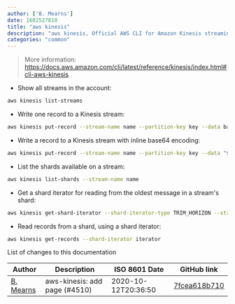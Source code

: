 ```yaml
---
author: ['B. Mearns']
date: 1602527810
title: "aws kinesis"
description: "aws kinesis, Official AWS CLI for Amazon Kinesis streaming data services."
categories: "common"
---
```

> More information: <https://docs.aws.amazon.com/cli/latest/reference/kinesis/index.html#cli-aws-kinesis>.

- Show all streams in the account:

```bash
aws kinesis list-streams
```

- Write one record to a Kinesis stream:

```bash
aws kinesis put-record --stream-name name --partition-key key --data base64_encoded_message
```

- Write a record to a Kinesis stream with inline base64 encoding:

```bash
aws kinesis put-record --stream-name name --partition-key key --data "$( echo "my raw message" | base64 )"
```

- List the shards available on a stream:

```bash
aws kinesis list-shards --stream-name name
```

- Get a shard iterator for reading from the oldest message in a stream's shard:

```bash
aws kinesis get-shard-iterator --shard-iterator-type TRIM_HORIZON --stream-name name --shard-id id
```

- Read records from a shard, using a shard iterator:

```bash
aws kinesis get-records --shard-iterator iterator
```
List of changes to this documentation


Author | Description | ISO 8601 Date | GitHub link
------|-----|-----|-----
[B. Mearns](mailto:mearns@users.noreply.github.com) | aws-kinesis: add page (#4510) | 2020-10-12T20:36:50 | [7fcea618b710](https://github.com/tldr-pages/tldr/commit/7fcea618b7109e9a5db84a17cf9a0ece2383ce79)


